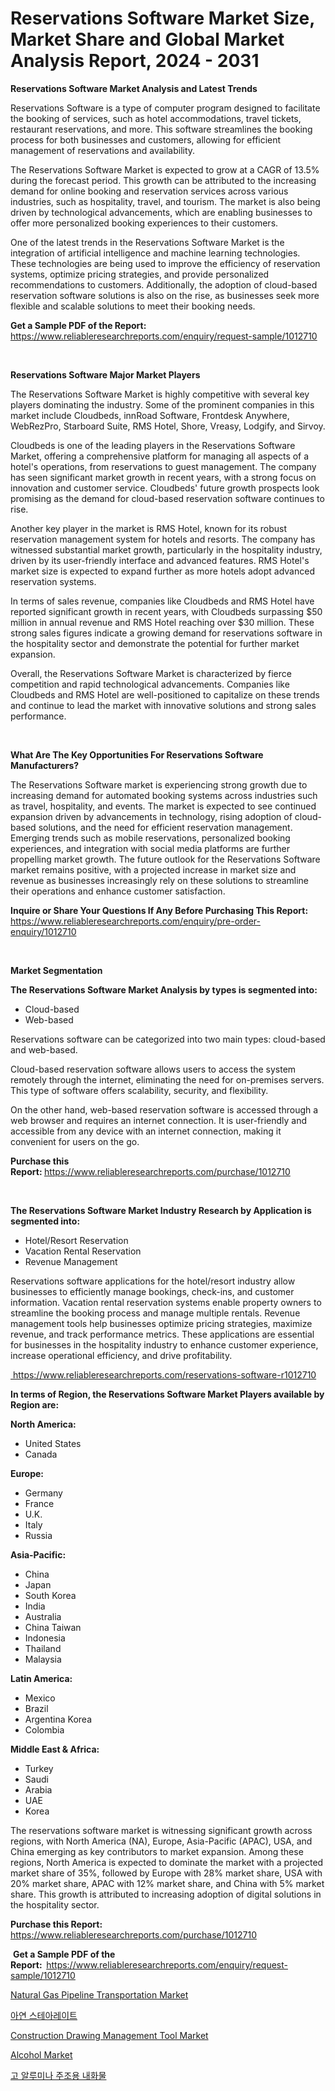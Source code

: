 <p><h1>Reservations Software Market Size, Market Share and Global Market Analysis Report, 2024 - 2031</h1></p><p><strong>Reservations Software Market Analysis and Latest Trends</strong></p>
<p><p>Reservations Software is a type of computer program designed to facilitate the booking of services, such as hotel accommodations, travel tickets, restaurant reservations, and more. This software streamlines the booking process for both businesses and customers, allowing for efficient management of reservations and availability.</p><p>The Reservations Software Market is expected to grow at a CAGR of 13.5% during the forecast period. This growth can be attributed to the increasing demand for online booking and reservation services across various industries, such as hospitality, travel, and tourism. The market is also being driven by technological advancements, which are enabling businesses to offer more personalized booking experiences to their customers.</p><p>One of the latest trends in the Reservations Software Market is the integration of artificial intelligence and machine learning technologies. These technologies are being used to improve the efficiency of reservation systems, optimize pricing strategies, and provide personalized recommendations to customers. Additionally, the adoption of cloud-based reservation software solutions is also on the rise, as businesses seek more flexible and scalable solutions to meet their booking needs.</p></p>
<p><strong>Get a Sample PDF of the Report:&nbsp;</strong> <a href="https://www.reliableresearchreports.com/enquiry/request-sample/1012710">https://www.reliableresearchreports.com/enquiry/request-sample/1012710</a></p>
<p>&nbsp;</p>
<p><strong>Reservations Software Major Market Players</strong></p>
<p><p>The Reservations Software Market is highly competitive with several key players dominating the industry. Some of the prominent companies in this market include Cloudbeds, innRoad Software, Frontdesk Anywhere, WebRezPro, Starboard Suite, RMS Hotel, Shore, Vreasy, Lodgify, and Sirvoy.</p><p>Cloudbeds is one of the leading players in the Reservations Software Market, offering a comprehensive platform for managing all aspects of a hotel's operations, from reservations to guest management. The company has seen significant market growth in recent years, with a strong focus on innovation and customer service. Cloudbeds' future growth prospects look promising as the demand for cloud-based reservation software continues to rise.</p><p>Another key player in the market is RMS Hotel, known for its robust reservation management system for hotels and resorts. The company has witnessed substantial market growth, particularly in the hospitality industry, driven by its user-friendly interface and advanced features. RMS Hotel's market size is expected to expand further as more hotels adopt advanced reservation systems.</p><p>In terms of sales revenue, companies like Cloudbeds and RMS Hotel have reported significant growth in recent years, with Cloudbeds surpassing $50 million in annual revenue and RMS Hotel reaching over $30 million. These strong sales figures indicate a growing demand for reservations software in the hospitality sector and demonstrate the potential for further market expansion.</p><p>Overall, the Reservations Software Market is characterized by fierce competition and rapid technological advancements. Companies like Cloudbeds and RMS Hotel are well-positioned to capitalize on these trends and continue to lead the market with innovative solutions and strong sales performance.</p></p>
<p>&nbsp;</p>
<p><strong>What Are The Key Opportunities For Reservations Software Manufacturers?</strong></p>
<p><p>The Reservations Software market is experiencing strong growth due to increasing demand for automated booking systems across industries such as travel, hospitality, and events. The market is expected to see continued expansion driven by advancements in technology, rising adoption of cloud-based solutions, and the need for efficient reservation management. Emerging trends such as mobile reservations, personalized booking experiences, and integration with social media platforms are further propelling market growth. The future outlook for the Reservations Software market remains positive, with a projected increase in market size and revenue as businesses increasingly rely on these solutions to streamline their operations and enhance customer satisfaction.</p></p>
<p><strong>Inquire or Share Your Questions If Any Before Purchasing This Report:</strong> <a href="https://www.reliableresearchreports.com/enquiry/pre-order-enquiry/1012710">https://www.reliableresearchreports.com/enquiry/pre-order-enquiry/1012710</a></p>
<p>&nbsp;</p>
<p><strong>Market Segmentation</strong></p>
<p><strong>The Reservations Software Market Analysis by types is segmented into:</strong></p>
<p><ul><li>Cloud-based</li><li>Web-based</li></ul></p>
<p><p>Reservations software can be categorized into two main types: cloud-based and web-based. </p><p>Cloud-based reservation software allows users to access the system remotely through the internet, eliminating the need for on-premises servers. This type of software offers scalability, security, and flexibility. </p><p>On the other hand, web-based reservation software is accessed through a web browser and requires an internet connection. It is user-friendly and accessible from any device with an internet connection, making it convenient for users on the go.</p></p>
<p><strong>Purchase this Report:&nbsp;</strong><a href="https://www.reliableresearchreports.com/purchase/1012710">https://www.reliableresearchreports.com/purchase/1012710</a></p>
<p>&nbsp;</p>
<p><strong>The Reservations Software Market Industry Research by Application is segmented into:</strong></p>
<p><ul><li>Hotel/Resort Reservation</li><li>Vacation Rental Reservation</li><li>Revenue Management</li></ul></p>
<p><p>Reservations software applications for the hotel/resort industry allow businesses to efficiently manage bookings, check-ins, and customer information. Vacation rental reservation systems enable property owners to streamline the booking process and manage multiple rentals. Revenue management tools help businesses optimize pricing strategies, maximize revenue, and track performance metrics. These applications are essential for businesses in the hospitality industry to enhance customer experience, increase operational efficiency, and drive profitability.</p></p>
<p><a href="https://www.reliableresearchreports.com/reservations-software-r1012710">&nbsp;https://www.reliableresearchreports.com/reservations-software-r1012710</a></p>
<p><strong>In terms of Region, the Reservations Software Market Players available by Region are:</strong></p>
<p>
    <p> <strong> North America: </strong>
        <ul>
            <li>United States</li>
            <li>Canada</li>
        </ul>
        </p> 
    <p> <strong> Europe: </strong>
        <ul>
            <li>Germany</li>
            <li>France</li>
            <li>U.K.</li>
            <li>Italy</li>
            <li>Russia</li>
        </ul>
        </p> 
    <p> <strong> Asia-Pacific: </strong>
        <ul>
            <li>China</li>
            <li>Japan</li>
            <li>South Korea</li>
            <li>India</li>
            <li>Australia</li>
            <li>China Taiwan</li>
            <li>Indonesia</li>
            <li>Thailand</li>
            <li>Malaysia</li>
        </ul>
        </p> 
    <p> <strong> Latin America: </strong>
        <ul>
            <li>Mexico</li>
            <li>Brazil</li>
            <li>Argentina Korea</li>
            <li>Colombia</li>
        </ul>
        </p> 
    <p> <strong> Middle East & Africa: </strong>
        <ul>
            <li>Turkey</li>
            <li>Saudi</li>
            <li>Arabia</li>
            <li>UAE</li>
            <li>Korea</li>
        </ul>
    </p>
    </p>
<p><p>The reservations software market is witnessing significant growth across regions, with North America (NA), Europe, Asia-Pacific (APAC), USA, and China emerging as key contributors to market expansion. Among these regions, North America is expected to dominate the market with a projected market share of 35%, followed by Europe with 28% market share, USA with 20% market share, APAC with 12% market share, and China with 5% market share. This growth is attributed to increasing adoption of digital solutions in the hospitality sector.</p></p>
<p><strong>Purchase this Report: </strong><a href="https://www.reliableresearchreports.com/purchase/1012710">https://www.reliableresearchreports.com/purchase/1012710</a></p>
<p>&nbsp;<strong>Get a Sample PDF of the Report:&nbsp;&nbsp;</strong><a href="https://www.reliableresearchreports.com/enquiry/request-sample/1012710">https://www.reliableresearchreports.com/enquiry/request-sample/1012710</a></p>
<p><strong></strong></p>
<p><p><a href="https://github.com/julyju69/Market-Research-Report-List-4/blob/main/natural-gas-pipeline-transportation-market.md">Natural Gas Pipeline Transportation Market</a></p><p><a href="https://medium.com/@mujgankortalih/%EC%95%84%EC%97%B0-%EC%8A%A4%ED%85%8C%EC%95%84%EB%A0%88%EC%9D%B4%ED%8A%B8-%EC%8B%9C%EC%9E%A5-%EA%B7%9C%EB%AA%A8-%EB%8F%84%EC%9E%A5-%EB%93%B1%EA%B8%89-%EC%95%84%EC%97%B0-%EC%8A%A4%ED%85%8C%EC%95%84%EB%A0%88%EC%9D%B4%ED%8A%B8-%ED%94%8C%EB%9D%BC%EC%8A%A4%ED%8B%B1-%EB%93%B1%EA%B8%89-%EC%95%84%EC%97%B0-%EC%8A%A4%ED%85%8C%EC%95%84%EB%A0%88%EC%9D%B4%ED%8A%B8-%EA%B8%B0%ED%83%80-%EC%A0%9C%ED%92%88%EB%B3%84-%EC%8B%9D%ED%92%88-%EC%9D%98%EC%95%BD%ED%92%88-%EB%B0%8F-%EC%98%81%EC%96%91%EC%A0%9C-%ED%99%94%EC%9E%A5%ED%92%88-%EC%9C%A4%ED%99%9C%EC%9C%A0-%EB%B0%8F-%EA%B7%B8%EB%A6%AC%EC%8A%A4-%EA%B0%9C%EC%9D%B8%EC%9A%A9%ED%92%88-4ac9932cdc8e">아연 스테아레이트</a></p><p><a href="https://www.linkedin.com/pulse/construction-drawing-management-tool-market-share-size-trends-civoc?trackingId=VKHrR90lTFiJW7R3Lm3Wpg%3D%3D">Construction Drawing Management Tool Market</a></p><p><a href="https://medium.com/@elzaziemann1943/alcohol-market-a-global-and-regional-analysis-2024-2031-1d352ed03b3a">Alcohol Market</a></p><p><a href="https://medium.com/@kelvinfeenrey98677/%EA%B3%A0%EC%95%8C%EB%A3%A8%EB%AF%B8%EB%82%98-%EC%A3%BC%EC%B2%A0%EC%9E%AC-%EC%8B%9C%ED%95%9C-%EC%8B%9C%EC%9E%A5-%EA%B0%9C%EC%9A%94-2024%EB%85%84%EB%B6%80%ED%84%B0-2031%EB%85%84%EA%B9%8C%EC%A7%80%EC%9D%98-%EA%B8%80%EB%A1%9C%EB%B2%8C-%EC%8B%9C%EC%9E%A5-%EB%8F%99%ED%96%A5-%EB%B0%8F-%EC%A0%84%EB%A7%9D-937b6ea7b9df">고 알루미나 주조용 내화물</a></p></p>